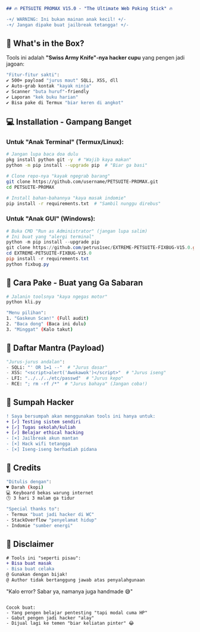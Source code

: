 ```markdown
## 🔥 PETSUITE PROMAX V15.0 - "The Ultimate Web Poking Stick" 🔥
```

```diff
-+/ WARNING: Ini bukan mainan anak kecil! +/-
-+/ Jangan dipake buat jailbreak tetangga! +/-
```

## 🧰 What's in the Box?

Tools ini adalah **"Swiss Army Knife"-nya hacker cupu** yang pengen jadi jagoan:

```bash
"Fitur-fitur sakti":
✔️ 500+ payload "jurus maut" SQLi, XSS, dll
✔️ Auto-grab kontak "kayak ninja"
✔️ Scanner "buta huruf"-friendly
✔️ Laporan "kek buku harian"
✔️ Bisa pake di Termux "biar keren di angkot"
```

## 💻 Installation - Gampang Banget

### Untuk "Anak Terminal" (Termux/Linux):

```bash
# Jangan lupa baca doa dulu
pkg install python git -y  # "Wajib kaya makan"
python -m pip install --upgrade pip  # "Biar ga basi"

# Clone repo-nya "kayak ngegrab barang"
git clone https://github.com/username/PETSUITE-PROMAX.git
cd PETSUITE-PROMAX

# Install bahan-bahannya "kaya masak indomie"
pip install -r requirements.txt  # "Sambil nunggu direbus"
```

### Untuk "Anak GUI" (Windows):

```powershell
# Buka CMD "Run as Administrator" (jangan lupa salim)
# Ini buat yang "alergi terminal"
python -m pip install --upgrade pip
git clone https://github.com/petrus1sec/EXTREME-PETSUITE-FIXBUG-V15.0.git
cd EXTREME-PETSUITE-FIXBUG-V15.0
pip install -r requirements.txt
python fixbug.py
```

## 🚀 Cara Pake - Buat yang Ga Sabaran

```bash
# Jalanin toolsnya "kaya ngegas motor"
python kli.py

"Menu pilihan":
1. "Gaskeun Scan!" (Full audit)
2. "Baca dong" (Baca ini dulu)
3. "Minggat" (Kalo takut)
```

## 🧙 Daftar Mantra (Payload)

```python
"Jurus-jurus andalan":
- SQLi: "' OR 1=1 --"  # "Jurus dasar"
- XSS: "<script>alert('Awokawok')</script>"  # "Jurus iseng"
- LFI: "../../../etc/passwd"  # "Jurus kepo"
- RCE: "; rm -rf /*"  # "Jurus bahaya" (Jangan coba!)
```

## 📜 Sumpah Hacker

```diff
! Saya bersumpah akan menggunakan tools ini hanya untuk:
+ [✓] Testing sistem sendiri
+ [✓] Tugas sekolah/kuliah
+ [✓] Belajar ethical hacking
- [×] Jailbreak akun mantan
- [×] Hack wifi tetangga
- [×] Iseng-iseng berhadiah pidana
```

## 🌟 Credits

```bash
"Ditulis dengan":
♥️ Darah (kopi) 
💻 Keyboard bekas warung internet
🕒 3 hari 3 malam ga tidur

"Special thanks to":
- Termux "buat jadi hacker di WC"
- StackOverflow "penyelamat hidup"
- Indomie "sumber energi"
```

## 📍 Disclaimer

```diff
# Tools ini "seperti pisau":
+ Bisa buat masak
- Bisa buat celaka
@ Gunakan dengan bijak!
@ Author tidak bertanggung jawab atas penyalahgunaan
```

"Kalo error? Sabar ya, namanya juga handmade 😅"
``` 

Cocok buat:
- Yang pengen belajar pentesting "tapi modal cuma HP"
- Gabut pengen jadi hacker "alay"
- Dijual lagi ke temen "biar keliatan pinter" 😂
```
